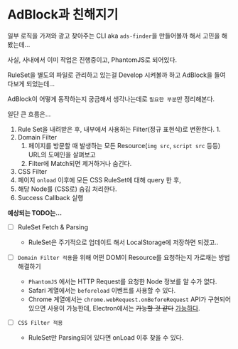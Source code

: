 # AdBlock과 친해지기

일부 로직을 가져와 광고 찾아주는 CLI aka `ads-finder`을 만들어볼까 해서 고민을 해봤는데...

사실, 사내에서 이미 작업은 진행중이고, PhantomJS로 되어있다. 

RuleSet을 별도의 파일로 관리하고 있는걸 Develop 시켜볼까 하고 AdBlock을 들여다보게 되었는데...

AdBlock이 어떻게 동작하는지 궁금해서 생각나는데로 `필요한 부분`만 정리해본다.

일단 큰 흐름은...

1. Rule Set을 내려받은 후, 내부에서 사용하는 Filter(정규 표현식)로 변환한다.
    1. 
2. Domain Filter
    1. 페이지를 방문할 때 발생하는 모든 Resource(`img src`, `script src` 등등) URL의 도메인을 살펴보고
    2. Filter에 Match되면 제거하거나 숨긴다.
3. CSS Filter
  1. 페이지 `onload` 이후에 모든 CSS RuleSet에 대해 query 한 후,
  2. 해당 Node를 (CSS로) 숨김 처리한다.
4. Success Callback 실행


**예상되는 TODO는...** 

* [ ] RuleSet Fetch & Parsing
  * RuleSet은 주기적으로 업데이트 해서 LocalStorage에 저장하면 되겠고..

* [ ] `Domain Filter 적용`을 위해 어떤 DOM이 Resource를 요청하는지 가로채는 방법 해결하기
  * `PhantomJS` 에서는 HTTP Request를 요청한 Node 정보를 알 수가 없다.
  * Safari 계열에서는 `beforeload` 이벤트를 사용할 수 있다.
  * Chrome 계열에서는 `chrome.webRequest.onBeforeRequest` API가 구현되어 있으면 사용이 가능한데, Electron에서는 ~~가능할 것 같다~~ [가능하다](http://github-bj.daocloud.io/atom/electron/blob/d9d821cea5a2425a4dde23f7eb630250cd237a60/spec/api-web-request-spec.js).

* [ ] `CSS Filter 적용`
  * RuleSet만 Parsing되어 있다면 onLoad 이후 찾을 수 있다.